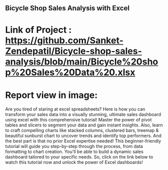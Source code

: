 ## Bicycle Shop Sales Analysis with Excel 

# Link of Project : https://github.com/Sanket-Zendepatil/Bicycle-shop-sales-analysis/blob/main/Bicycle%20shop%20Sales%20Data%20.xlsx

# Report view in image: 








Are you tired of staring at excel spreadsheets? Here is how you can transform your sales data into a visually stunning, ultimate sales dashboard using excel with this comprehensive tutorial!
Master the power of pivot tables and slicers to segment your data and gain instant insights. Also, learn to craft compelling charts like stacked columns, clustered bars, treemap & beautiful sunburst chart to uncover trends and identify top performers.
And the best part is that no prior Excel expertise needed! This beginner-friendly tutorial will guide you step-by-step through the process, from data formatting to chart creation.
You'll be able to build a dynamic sales dashboard tailored to your specific needs.
So, click on the link below to watch this tutorial now and unlock the power of Excel dashboards! 

